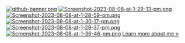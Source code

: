 [![github-banner.png](https://i.postimg.cc/7ht1Tb2P/github-banner.png)](https://postimg.cc/Lgfgc9DG)
[![Screenshot-2023-08-08-at-1-29-13-pm.png](https://i.postimg.cc/Yqbn7qDS/Screenshot-2023-08-08-at-1-29-13-pm.png)](https://hayleyiscoding.com)
[![Screenshot-2023-08-08-at-1-28-59-pm.png](https://i.postimg.cc/4xHz0Jrq/Screenshot-2023-08-08-at-1-28-59-pm.png)](https://hayleyiscoding.com)
[![Screenshot-2023-08-08-at-1-30-17-pm.png](https://i.postimg.cc/3NyRwwCH/Screenshot-2023-08-08-at-1-30-17-pm.png)](https://hayleyiscoding.com)
[![Screenshot-2023-08-08-at-1-29-37-pm.png](https://i.postimg.cc/brXJsh6D/Screenshot-2023-08-08-at-1-29-37-pm.png)](https://hayleyiscoding.com)
[![Screenshot-2023-08-08-at-1-36-46-pm.png](https://i.postimg.cc/Zng1Tbj2/Screenshot-2023-08-08-at-1-36-46-pm.png)](https://hayleyiscoding.com)
[Learn more about me >](https://hayleyiscoding.com) 

<!--
**hayleyiscoding/hayleyiscoding** is a ✨ _special_ ✨ repository because its `README.md` (this file) appears on your GitHub profile.

Here are some ideas to get you started:

- 🔭 I’m currently working on ...
- 🌱 I’m currently learning ...
- 👯 I’m looking to collaborate on ...
- 🤔 I’m looking for help with ...
- 💬 Ask me about ...
- 📫 How to reach me: ...
- 😄 Pronouns: ...
- ⚡ Fun fact: ...
-->
